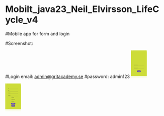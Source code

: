 # Mobilt_java23_Neil_Elvirsson_LifeCycle_v4

#Mobile app for form and login

#Screenshot:

#Login email: admin@gritacademy.se
#password: admin123
<img 
  src="Screenshot_20240905_175057.png" 
  alt="login page" 
  title="loginpage"
  style="display: inline-block; margin: 0 auto; max-width: 50px">

  <img 
  src="Screenshot_20240905_174750.png" 
  alt="register page" 
  title="register page"
  style="display: inline-block; margin: 0 auto; max-width: 50px">


